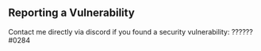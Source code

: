 ## Reporting a Vulnerability

Contact me directly via discord if you found a security vulnerability: ??????#0284
